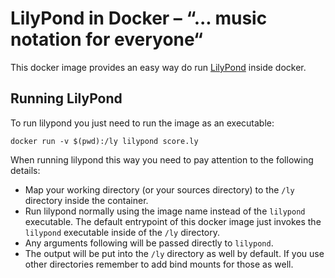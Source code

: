 # LilyPond in Docker – “... music notation for everyone“

This docker image provides an easy way do run [LilyPond](https://lilypond.org) inside docker.

## Running LilyPond

To run lilypond you just need to run the image as an executable:

```shell
docker run -v $(pwd):/ly lilypond score.ly
```

When running lilypond this way you need to pay attention to the following details:

- Map your working directory (or your sources directory) to the `/ly` directory inside the container.
- Run lilypond normally using the image name instead of the `lilypond` executable. The default entrypoint of this docker image just invokes the `lilypond` executable inside of the `/ly` directory.
- Any arguments following will be passed directly to `lilypond`.
- The output will be put into the `/ly` directory as well by default. If you use other directories remember to add bind mounts for those as well.

